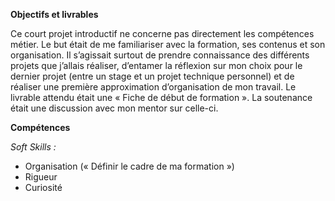 **Objectifs et livrables**

Ce court projet introductif ne concerne pas directement les compétences métier. Le but était de me familiariser avec la formation, ses contenus et son organisation.
Il s’agissait surtout de prendre connaissance des différents projets que j’allais réaliser, d’entamer la réflexion sur mon choix pour le dernier projet (entre un stage et un projet technique personnel) et de réaliser une première approximation d’organisation de mon travail.
Le livrable attendu était une « Fiche de début de formation ». La soutenance était une discussion avec mon mentor sur celle-ci.

**Compétences**

*Soft Skills :*

- Organisation (« Définir le cadre de ma formation »)
- Rigueur
- Curiosité
